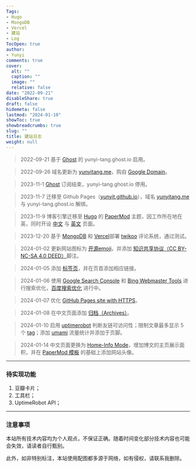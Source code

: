 ```yaml
---
Tags:
- Hugo
- MongoDB
- Vercel
- 建站
- Log
TocOpen: true
author:
- Yunyi
comments: true
cover:
  alt: ""
  caption: ""
  image: ""
  relative: false
date: "2022-09-21"
disableShare: true
draft: false
hidemeta: false
lastmod: "2024-01-10"
showToc: true
showbreadcrumbs: true
slug: ""
title: 建站日志
weight: null
---
```


> 2022-09-21 基于 [Ghost](https://ghost.org/) 的 yunyi-tang.ghost.io 启用。

> 2022-09-26 域名更新为 [yunyitang.me](https://www.yunyitang.me/)，购自 [Google Domain](https://domains.google.com/registrar)。

> 2023-11-1 [Ghost](https://ghost.org/) 订阅结束，yunyi-tang.ghost.io 停用。

> 2023-11-7 迁移至 Github Pages（[yunyit.github.io](https://github.com/yunyit/yunyit.github.io)），域名 [yunyitang.me](https://www.yunyitang.me/) 与 yunyi-tang.ghost.io 解绑。

> 2023-11-9 博客引擎迁移至 [Hugo](https://github.com/gohugoio/hugo) 的 [PaperMod](https://github.com/adityatelange/hugo-PaperMod) 主题，因工作所在地在英，同时开设 [中文](https://www.yunyitang.me/zh/) 与 [英文](https://www.yunyitang.me/en/) 页面。

> 2023-12-20 基于 [MongoDB](https://www.mongodb.com/cloud/atlas/register) 和 [Vercel](https://vercel.com/signup)部署 [twikoo](https://twikoo.js.org/en/intro.html) 评论系统，通过测试。

> 2024-01-02 更新网站图标为 [开源emoji](https://iconduck.com/emojis/39003/orange-heart)，并添加 [知识共享协议（CC BY-NC-SA 4.0 DEED）](https://creativecommons.org/licenses/by-nc-sa/4.0/deed.zh-hans)脚注。

> 2024-01-05 添加 [标签页](https://www.sulvblog.cn/posts/blog/hugo_tag_cloud/)，并在页首添加相应链接。

> 2024-01-06 使用 [Google Search Console](https://search.google.com/search-console) 和 [Bing Webmaster Tools](https://www.bing.com/webmasters) 进行搜索优化，[百度搜索优化](https://ziyuan.baidu.com) 进行中。

> 2024-01-07 优化 [GitHub Pages site with HTTPS](https://docs.github.com/en/pages/getting-started-with-github-pages/securing-your-github-pages-site-with-https)。

> 2024-01-08 在中文页面添加 [归档（Archives）](https://www.yunyitang.me/zh/archives/)。

> 2024-01-10 启用 [uptimerobot](https://uptimerobot.com/api/) 判断友链可访问性；限制文章最多显示 5 个 [tag](https://www.yunyitang.me/zh/tags/)；添加 [umami](https://analytics.eu.umami.is/share/mNvu6TLrju52UZ97/Yunyi's%20Blog) 流量统计并添加于页脚。

> 2024-01-14 中文页面更换为 [Home-Info Mode](https://github.com/adityatelange/hugo-PaperMod/wiki/Features#home-info-mode)，增加博文的主页展示面积，并在 [PaperMod 模板](https://github.com/adityatelange/hugo-PaperMod/wiki/Features#home-info-mode) 的基础上添加网站头像。

---


### 待实现功能

1. 豆瓣卡片；
2. 工具栏；
3. UptimeRobot API；

---

### 注意事项
本站所有技术内容均为个人观点，不保证正确。随着时间变化部分技术内容也可能会失效，请读者自行甄别。

此外，如非特别标注，本站使用配图都多源于网络，如有侵权，请联系我删除。

